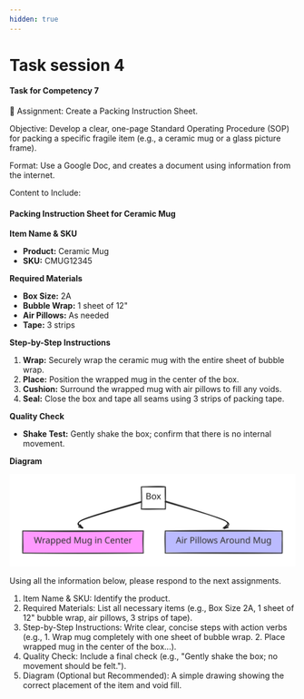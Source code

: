 ```yaml
---
hidden: true
---
```


# Task session 4

#### Task for Competency 7

📝 Assignment: Create a Packing Instruction Sheet.

Objective: Develop a clear, one-page Standard Operating Procedure (SOP) for packing a specific fragile item (e.g., a ceramic mug or a glass picture frame).

Format: Use a Google Doc, and creates a document using information from the internet.

Content to Include:

#### Packing Instruction Sheet for Ceramic Mug

**Item Name & SKU**

* **Product:** Ceramic Mug
* **SKU:** CMUG12345

**Required Materials**

* **Box Size:** 2A
* **Bubble Wrap:** 1 sheet of 12"
* **Air Pillows:** As needed
* **Tape:** 3 strips

**Step-by-Step Instructions**

1. **Wrap:** Securely wrap the ceramic mug with the entire sheet of bubble wrap.
2. **Place:** Position the wrapped mug in the center of the box.
3. **Cushion:** Surround the wrapped mug with air pillows to fill any voids.
4. **Seal:** Close the box and tape all seams using 3 strips of packing tape.

**Quality Check**

* **Shake Test:** Gently shake the box; confirm that there is no internal movement.

**Diagram**

<img src="../../../.gitbook/assets/file.excalidraw (19).svg" alt="" class="gitbook-drawing">

Using all the information below, please respond to the next assignments.

1. Item Name & SKU: Identify the product.
2. Required Materials: List all necessary items (e.g., Box Size 2A, 1 sheet of 12" bubble wrap, air pillows, 3 strips of tape).
3. Step-by-Step Instructions: Write clear, concise steps with action verbs (e.g., 1. Wrap mug completely with one sheet of bubble wrap. 2. Place wrapped mug in the center of the box...).
4. Quality Check: Include a final check (e.g., "Gently shake the box; no movement should be felt.").
5. Diagram (Optional but Recommended): A simple drawing showing the correct placement of the item and void fill.

